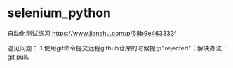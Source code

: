 # selenium_python
自动化测试练习
https://www.jianshu.com/p/68b9e463333f

遇见问题：
1.使用git命令提交远程github仓库的时候提示"rejected"；解决办法：git pull。
